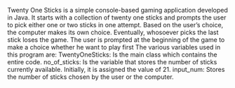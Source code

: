Twenty One Sticks is a simple console-based gaming application developed in Java. It starts with a
collection of twenty one sticks and prompts the user to pick either one or two sticks in one attempt.
Based on the user’s choice, the computer makes its own choice. Eventually, whosoever picks the last
stick loses the game. The user is prompted at the beginning of the game to make a choice whether he want to play first
The various variables used in this program are:
 TwentyOneSticks: Is the main class which contains the entire code.
 no_of_sticks: Is the variable that stores the number of sticks currently available. Initially, it is
assigned the value of 21.
 input_num: Stores the number of sticks chosen by the user or the computer. 